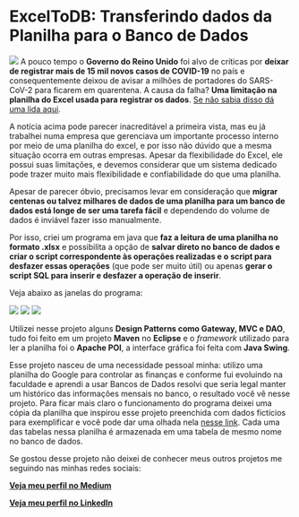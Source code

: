 # ExcelToDB: Transferindo dados da Planilha para o Banco de Dados
![](https://github.com/fabioTowers/ExcelToDB/blob/main/ilustracao_ExcelToDB.jpg)
A pouco tempo o **Governo do Reino Unido** foi alvo de críticas por **deixar de registrar mais de 15 mil novos casos de COVID-19** no país e consequentemente deixou de avisar a milhões de portadores do SARS-CoV-2 para ficarem em quarentena. A causa da falha? **Uma limitação na planilha do Excel usada para registrar os dados**. [Se não sabia disso dá uma lida aqui](https://gizmodo.uol.com.br/limitacao-excel-reino-unido-covid-19/).

A notícia acima pode parecer inacreditável a primeira vista, mas eu já trabalhei numa empresa que gerenciava um importante processo interno por meio de uma planilha do excel, e por isso não dúvido que a mesma situação ocorra em outras empresas. Apesar da flexibilidade do Excel, ele possui suas limitações, e devemos considerar que um sistema dedicado pode trazer muito mais flexibilidade e confiabilidade do que uma planilha.

Apesar de parecer óbvio, precisamos levar em consideração que **migrar centenas ou talvez milhares de dados de uma planilha para um banco de dados está longe de ser uma tarefa fácil** e dependendo do volume de dados é inviável fazer isso manualmente.

Por isso, criei um programa em java que **faz a leitura de uma planilha no formato .xlsx** e possibilita a opção de **salvar direto no banco de dados e criar o script correspondente às operações realizadas e o script para desfazer essas operações** (que pode ser muito útil) ou apenas **gerar o script SQL para inserir e desfazer a operação de inserir**.

Veja abaixo as janelas do programa:

![](https://github.com/fabioTowers/ExcelToDB/blob/main/janela_escolher_arquivo.png)
![](https://github.com/fabioTowers/ExcelToDB/blob/main/janela_visualizar_tabelas.png)
![](https://github.com/fabioTowers/ExcelToDB/blob/main/janela_configurar_banco.png)

Utilizei nesse projeto alguns **Design Patterns como Gateway, MVC e DAO**, tudo foi feito em um projeto **Maven** no **Eclipse** e o *framework* utilizado para ler a planilha foi o **Apache POI**, a interface gráfica foi feita com **Java Swing**.

Esse projeto nasceu de uma necessidade pessoal minha: utilizo uma planilha do Google para controlar as finanças e conforme fui evoluindo na faculdade e aprendi a usar Bancos de Dados resolvi que seria legal manter um histórico das informações mensais no banco, o resultado você vê nesse projeto.
Para ficar mais claro o funcionamento do programa deixei uma cópia da planilha que inspirou esse projeto preenchida com dados fictícios para exemplificar e você pode dar uma olhada nela [nesse link](https://docs.google.com/spreadsheets/d/1kM-nf5Hjwc83KpomDjvyMolrkByd4O-8A1gPx5RV3P4/edit?usp=sharing). Cada uma das tabelas nessa planilha é armazenada em uma tabela de mesmo nome no banco de dados.

Se gostou desse projeto não deixei de conhecer meus outros projetos me seguindo nas minhas redes sociais:

[**Veja meu perfil no Medium**](https://medium.com/@fabiomendes_95615)

[**Veja meu perfil no LinkedIn**](https://www.linkedin.com/in/fabio-mendes-35743b128)
